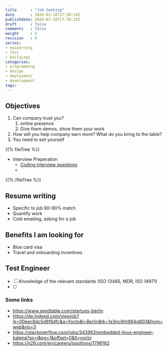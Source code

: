 ```yaml
---
title      : "Job Seeking"
date       : 2020-03-18T17:50:19Z
publishdate: 2020-03-18T17:50:19Z
draft      : false
comments   : false
weight     : 5
revision   : 0
series:
- myLearning
- Test
- DailyLogs
categories:
- programming
- design
- deployment
- development
tags:
---
```


## Objectives

1. Can company trust you?
   1. online presence
   2. Give them demos, show them your work
2. How will you help company earn more? What do you bring to the table?
3. You need to sell yourself

{{% fileTree %}}
* Interview Preperation
  * [Coding interview questions](https://github.com/mre/the-coding-interview)
  *
{{% /fileTree %}}

## Resume writing

* Specific to job 80-90% match
* Quantify work
* Cold emailing, asking for a job


## Benefits I am looking for

* Blue card visa
* Travel and onboarding incentives

## Test Engineer

* [ ] Knowledge of the relevant standards (ISO 13485, MDR, ISO 14971)
* [ ]

### Some links

* https://www.seedtable.com/startups-berlin
* https://de.indeed.com/viewjob?jk=00eec8dc5d8f8dfc&q=Yocto&l=Berlin&tk=1e3ncjlhh994g800&from=web&vjs=3
* https://stackoverflow.com/jobs/343963/embedded-linux-engineer-balena?so=i&pg=1&offset=0&tl=yocto
* https://n26.com/en/careers/positions/1796162